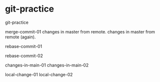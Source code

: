 # git-practice
git-practice

merge-commit-01
changes in master from remote.
changes in master from remote (again).

rebase-commit-01

rebase-commit-02

changes-in-main-01
changes-in-main-02

local-change-01
local-change-02